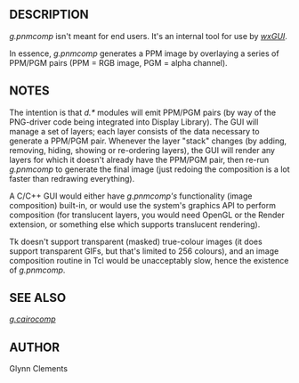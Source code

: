 ## DESCRIPTION

*g.pnmcomp* isn\'t meant for end users. It\'s an internal tool for use
by *[wxGUI](wxGUI.html)*.

In essence, *g.pnmcomp* generates a PPM image by overlaying a series of
PPM/PGM pairs (PPM = RGB image, PGM = alpha channel).

## NOTES

The intention is that *d.\** modules will emit PPM/PGM pairs (by way of
the PNG-driver code being integrated into Display Library). The GUI will
manage a set of layers; each layer consists of the data necessary to
generate a PPM/PGM pair. Whenever the layer \"stack\" changes (by
adding, removing, hiding, showing or re-ordering layers), the GUI will
render any layers for which it doesn\'t already have the PPM/PGM pair,
then re-run *g.pnmcomp* to generate the final image (just redoing the
composition is a lot faster than redrawing everything).

A C/C++ GUI would either have *g.pnmcomp\'s* functionality (image
composition) built-in, or would use the system\'s graphics API to
perform composition (for translucent layers, you would need OpenGL or
the Render extension, or something else which supports translucent
rendering).

Tk doesn\'t support transparent (masked) true-colour images (it does
support transparent GIFs, but that\'s limited to 256 colours), and an
image composition routine in Tcl would be unacceptably slow, hence the
existence of *g.pnmcomp*.

## SEE ALSO

*[g.cairocomp](g.cairocomp.html)*

## AUTHOR

Glynn Clements
